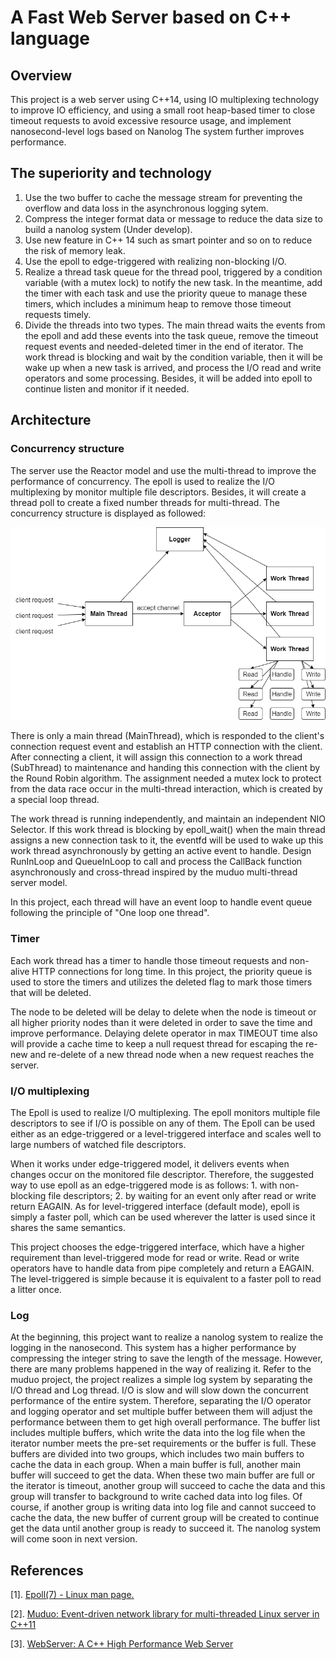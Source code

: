 # A Fast Web Server based on C++ language 
## Overview
This project is a web server using C++14, using IO multiplexing technology to improve IO efficiency, and using a small root heap-based timer to close timeout requests to avoid excessive resource usage, and implement nanosecond-level logs based on Nanolog The system further improves performance.

## The superiority and technology
1. Use the two buffer to cache the message stream for preventing the overflow and data loss in the asynchronous logging sytem.
2. Compress the integer format data or message to reduce the data size to build a nanolog system (Under develop).
3. Use new feature in C++ 14 such as smart pointer and so on to reduce the risk of memory leak.
4. Use the epoll to edge-triggered with realizing non-blocking I/O.
5. Realize a thread task queue for the thread pool, triggered by a condition variable (with a mutex lock) to notify the new task. In the meantime, add the timer with each task and use the priority queue to manage these timers, which includes a minimum heap to remove those timeout requests timely.
6. Divide the threads into two types. The main thread waits the events from the epoll and add these events into the task queue, remove the timeout request events and needed-deleted timer in the end of iterator. The work thread is blocking and wait by the condition variable, then it will be wake up when a new task is arrived, and process the I/O read and write operators and some processing. Besides, it will be added into epoll to continue listen and monitor if it needed.

## Architecture
### Concurrency structure
The server use the Reactor model and use the multi-thread to improve the performance of concurrency. The epoll is used to realize the I/O multiplexing by monitor multiple file descriptors. Besides, it will create a thread poll to create a fixed number threads for multi-thread. The concurrency structure is displayed as followed:

![Architecture](./FastWebServer_Architecture.png)

There is only a main thread (MainThread), which is responded to the client's connection request event and establish an HTTP connection with the client. After connecting a client, it will assign this connection to a work thread (SubThread) to maintenance and handing this connection with the client by the Round Robin algorithm. The assignment needed a mutex lock to protect from the data race occur in the multi-thread interaction, which is created by a special loop thread. 

The work thread is running independently, and maintain an independent NIO Selector. If this work thread is blocking by epoll_wait() when the main thread assigns a new connection task to it, the eventfd will be used to wake up this work thread asynchronously by getting an active event to handle. Design RunInLoop and QueueInLoop to call and process the CallBack function asynchronously and cross-thread inspired by the muduo multi-thread server model. 

In this project, each thread will have an event loop to handle event queue following the principle of "One loop one thread".

### Timer
Each work thread has a timer to handle those timeout requests and non-alive HTTP connections for long time. In this project, the priority queue is used to store the timers and utilizes the deleted flag to mark those timers that will be deleted. 

The node to be deleted will be delay to delete when the node is timeout or all higher priority nodes than it were deleted in order to save the time and improve performance. Delaying delete operator in max TIMEOUT time also will provide a cache time to keep a null request thread for escaping the re-new and re-delete of a new thread node when a new request reaches the server. 

### I/O multiplexing
The Epoll is used to realize I/O multiplexing. The epoll monitors multiple file descriptors to see if I/O is possible on any of them. The Epoll can be used either as an edge-triggered or a level-triggered interface and scales well to large numbers of watched file descriptors.

When it works under edge-triggered model, it delivers events when changes occur on the monitored file descriptor. Therefore, the suggested way to use epoll as an edge-triggered mode is as follows: 1. with non-blocking file descriptors; 2. by waiting for an event only after read or write return EAGAIN. As for level-triggered interface (default mode), epoll is simply a faster poll, which can be used wherever the latter is used since it shares the same semantics. 

This project chooses the edge-triggered interface, which have a higher requirement than level-triggered mode for read or write. Read or write operators have to handle data from pipe completely and return a EAGAIN. The level-triggered is simple because it is equivalent to a faster poll to read a litter once.

### Log
At the beginning, this project want to realize a nanolog system to realize the logging in the nanosecond. This system has a higher performance by compressing the integer string to save the length of the message. However, there are many problems happened in the way of realizing it. Refer to the muduo project, the project realizes a simple log system by separating the I/O thread and Log thread. I/O is slow and will slow down the concurrent performance of the entire system. Therefore, separating the I/O operator and logging operator and set multiple buffer between them will adjust the performance between them to get high overall performance. The buffer list includes multiple buffers, which write the data into the log file when the iterator number meets the pre-set requirements or the buffer is full. These buffers are divided into two groups, which includes two main buffers to cache the data in each group. When a main buffer is full, another main buffer will succeed to get the data. When these two main buffer are full or the iterator is timeout, another group will succeed to cache the data and this group will transfer to background to write cached data into log files. Of course, if another group is writing data into log file and cannot succeed to cache the data, the new buffer of current group will be created to continue get the data until another group is ready to succeed it. The nanolog system will come soon in next version.              


## References
[1]. [Epoll(7) - Linux man page.](https://linux.die.net/man/7/epoll)

[2]. [Muduo: Event-driven network library for multi-threaded Linux server in C++11](https://github.com/chenshuo/muduo)

[3]. [WebServer: A C++ High Performance Web Server](https://github.com/linyacool/WebServer)

